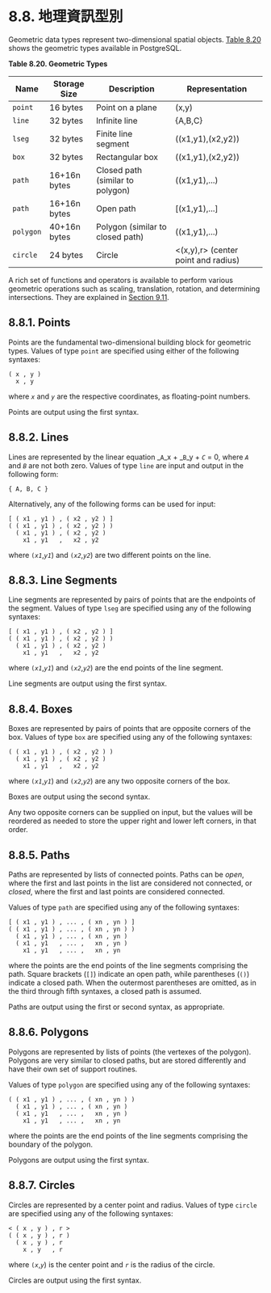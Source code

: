 # 8.8. 地理資訊型別

Geometric data types represent two-dimensional spatial objects. [Table 8.20](https://www.postgresql.org/docs/10/static/datatype-geometric.html#DATATYPE-GEO-TABLE) shows the geometric types available in PostgreSQL.

**Table 8.20. Geometric Types**

| Name      | Storage Size | Description                      | Representation                      |
| --------- | ------------ | -------------------------------- | ----------------------------------- |
| `point`   | 16 bytes     | Point on a plane                 | (x,y)                               |
| `line`    | 32 bytes     | Infinite line                    | {A,B,C}                             |
| `lseg`    | 32 bytes     | Finite line segment              | ((x1,y1),(x2,y2))                   |
| `box`     | 32 bytes     | Rectangular box                  | ((x1,y1),(x2,y2))                   |
| `path`    | 16+16n bytes | Closed path (similar to polygon) | ((x1,y1),...)                       |
| `path`    | 16+16n bytes | Open path                        | \[(x1,y1),...]                      |
| `polygon` | 40+16n bytes | Polygon (similar to closed path) | ((x1,y1),...)                       |
| `circle`  | 24 bytes     | Circle                           | <(x,y),r> (center point and radius) |

A rich set of functions and operators is available to perform various geometric operations such as scaling, translation, rotation, and determining intersections. They are explained in [Section 9.11](https://www.postgresql.org/docs/10/static/functions-geometry.html).

## 8.8.1. Points

Points are the fundamental two-dimensional building block for geometric types. Values of type `point` are specified using either of the following syntaxes:

```
( x , y )
  x , y
```

where _`x`_ and _`y`_ are the respective coordinates, as floating-point numbers.

Points are output using the first syntax.

## 8.8.2. Lines

Lines are represented by the linear equation \_`A`\_x + \_`B`\_y + _`C`_ = 0, where _`A`_ and _`B`_ are not both zero. Values of type `line` are input and output in the following form:

```
{ A, B, C }
```

Alternatively, any of the following forms can be used for input:

```
[ ( x1 , y1 ) , ( x2 , y2 ) ]
( ( x1 , y1 ) , ( x2 , y2 ) )
  ( x1 , y1 ) , ( x2 , y2 )
    x1 , y1   ,   x2 , y2
```

where `(`_`x1`_,_`y1`_) and `(`_`x2`_,_`y2`_) are two different points on the line.

## 8.8.3. Line Segments

Line segments are represented by pairs of points that are the endpoints of the segment. Values of type `lseg` are specified using any of the following syntaxes:

```
[ ( x1 , y1 ) , ( x2 , y2 ) ]
( ( x1 , y1 ) , ( x2 , y2 ) )
  ( x1 , y1 ) , ( x2 , y2 )
    x1 , y1   ,   x2 , y2
```

where `(`_`x1`_,_`y1`_) and `(`_`x2`_,_`y2`_) are the end points of the line segment.

Line segments are output using the first syntax.

## 8.8.4. Boxes

Boxes are represented by pairs of points that are opposite corners of the box. Values of type `box` are specified using any of the following syntaxes:

```
( ( x1 , y1 ) , ( x2 , y2 ) )
  ( x1 , y1 ) , ( x2 , y2 )
    x1 , y1   ,   x2 , y2
```

where `(`_`x1`_,_`y1`_) and `(`_`x2`_,_`y2`_) are any two opposite corners of the box.

Boxes are output using the second syntax.

Any two opposite corners can be supplied on input, but the values will be reordered as needed to store the upper right and lower left corners, in that order.

## 8.8.5. Paths

Paths are represented by lists of connected points. Paths can be _open_, where the first and last points in the list are considered not connected, or _closed_, where the first and last points are considered connected.

Values of type `path` are specified using any of the following syntaxes:

```
[ ( x1 , y1 ) , ... , ( xn , yn ) ]
( ( x1 , y1 ) , ... , ( xn , yn ) )
  ( x1 , y1 ) , ... , ( xn , yn )
  ( x1 , y1   , ... ,   xn , yn )
    x1 , y1   , ... ,   xn , yn
```

where the points are the end points of the line segments comprising the path. Square brackets (`[]`) indicate an open path, while parentheses (`()`) indicate a closed path. When the outermost parentheses are omitted, as in the third through fifth syntaxes, a closed path is assumed.

Paths are output using the first or second syntax, as appropriate.

## 8.8.6. Polygons

Polygons are represented by lists of points (the vertexes of the polygon). Polygons are very similar to closed paths, but are stored differently and have their own set of support routines.

Values of type `polygon` are specified using any of the following syntaxes:

```
( ( x1 , y1 ) , ... , ( xn , yn ) )
  ( x1 , y1 ) , ... , ( xn , yn )
  ( x1 , y1   , ... ,   xn , yn )
    x1 , y1   , ... ,   xn , yn
```

where the points are the end points of the line segments comprising the boundary of the polygon.

Polygons are output using the first syntax.

## 8.8.7. Circles

Circles are represented by a center point and radius. Values of type `circle` are specified using any of the following syntaxes:

```
< ( x , y ) , r >
( ( x , y ) , r )
  ( x , y ) , r
    x , y   , r
```

where `(`_`x`_,_`y`_) is the center point and _`r`_ is the radius of the circle.

Circles are output using the first syntax.

